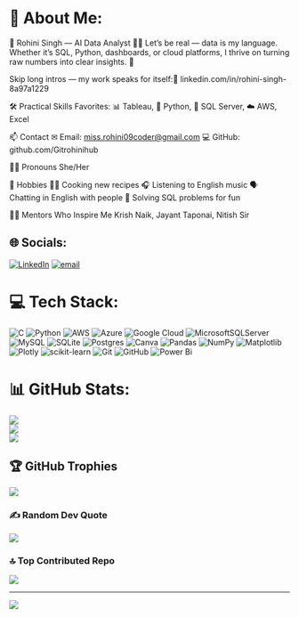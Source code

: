 # 💫 About Me:
🌟 Rohini Singh — AI Data Analyst 🙋‍♀️
Let’s be real — data is my language. Whether it’s SQL, Python, dashboards, or cloud platforms, I thrive on turning raw numbers into clear insights. 🎯

Skip long intros — my work speaks for itself:🔗 linkedin.com/in/rohini-singh-8a97a1229

🛠️ Practical Skills 
Favorites: 📊 Tableau, 🐍 Python, 🧮 SQL Server, ☁️ AWS, Excel

📫 Contact
✉ Email: miss.rohini09coder@gmail.com   💻 GitHub: github.com/Gitrohinihub

🙋‍♀️ Pronouns
She/Her

🎯 Hobbies
👩‍🍳 Cooking new recipes 🎧 Listening to English music 🗣️ Chatting in English with people 🧩 Solving SQL problems for fun

👨‍🏫 Mentors Who Inspire Me
Krish Naik, Jayant Taponai, Nitish Sir



## 🌐 Socials:
[![LinkedIn](https://img.shields.io/badge/LinkedIn-%230077B5.svg?logo=linkedin&logoColor=white)](https://linkedin.com/in/https://www.linkedin.com/in/rohini-singh-8a97a1229 ) [![email](https://img.shields.io/badge/Email-D14836?logo=gmail&logoColor=white)](mailto:miss.rohini09coder@gmail.com) 

# 💻 Tech Stack:
![C](https://img.shields.io/badge/c-%2300599C.svg?style=for-the-badge&logo=c&logoColor=white) ![Python](https://img.shields.io/badge/python-3670A0?style=for-the-badge&logo=python&logoColor=ffdd54) ![AWS](https://img.shields.io/badge/AWS-%23FF9900.svg?style=for-the-badge&logo=amazon-aws&logoColor=white) ![Azure](https://img.shields.io/badge/azure-%230072C6.svg?style=for-the-badge&logo=microsoftazure&logoColor=white) ![Google Cloud](https://img.shields.io/badge/GoogleCloud-%234285F4.svg?style=for-the-badge&logo=google-cloud&logoColor=white) ![MicrosoftSQLServer](https://img.shields.io/badge/Microsoft%20SQL%20Server-CC2927?style=for-the-badge&logo=microsoft%20sql%20server&logoColor=white) ![MySQL](https://img.shields.io/badge/mysql-4479A1.svg?style=for-the-badge&logo=mysql&logoColor=white) ![SQLite](https://img.shields.io/badge/sqlite-%2307405e.svg?style=for-the-badge&logo=sqlite&logoColor=white) ![Postgres](https://img.shields.io/badge/postgres-%23316192.svg?style=for-the-badge&logo=postgresql&logoColor=white) ![Canva](https://img.shields.io/badge/Canva-%2300C4CC.svg?style=for-the-badge&logo=Canva&logoColor=white) ![Pandas](https://img.shields.io/badge/pandas-%23150458.svg?style=for-the-badge&logo=pandas&logoColor=white) ![NumPy](https://img.shields.io/badge/numpy-%23013243.svg?style=for-the-badge&logo=numpy&logoColor=white) ![Matplotlib](https://img.shields.io/badge/Matplotlib-%23ffffff.svg?style=for-the-badge&logo=Matplotlib&logoColor=black) ![Plotly](https://img.shields.io/badge/Plotly-%233F4F75.svg?style=for-the-badge&logo=plotly&logoColor=white) ![scikit-learn](https://img.shields.io/badge/scikit--learn-%23F7931E.svg?style=for-the-badge&logo=scikit-learn&logoColor=white) ![Git](https://img.shields.io/badge/git-%23F05033.svg?style=for-the-badge&logo=git&logoColor=white) ![GitHub](https://img.shields.io/badge/github-%23121011.svg?style=for-the-badge&logo=github&logoColor=white) ![Power Bi](https://img.shields.io/badge/power_bi-F2C811?style=for-the-badge&logo=powerbi&logoColor=black)
# 📊 GitHub Stats:
![](https://github-readme-stats.vercel.app/api?username=Gitrohinihub&theme=dark&hide_border=false&include_all_commits=false&count_private=false)<br/>
![](https://nirzak-streak-stats.vercel.app/?user=Gitrohinihub&theme=dark&hide_border=false)<br/>
![](https://github-readme-stats.vercel.app/api/top-langs/?username=Gitrohinihub&theme=dark&hide_border=false&include_all_commits=false&count_private=false&layout=compact)

## 🏆 GitHub Trophies
![](https://github-profile-trophy.vercel.app/?username=Gitrohinihub&theme=radical&no-frame=false&no-bg=true&margin-w=4)

### ✍️ Random Dev Quote
![](https://quotes-github-readme.vercel.app/api?type=horizontal&theme=radical)

### 🔝 Top Contributed Repo
![](https://github-contributor-stats.vercel.app/api?username=Gitrohinihub&limit=5&theme=dark&combine_all_yearly_contributions=true)

---
[![](https://visitcount.itsvg.in/api?id=Gitrohinihub&icon=0&color=0)](https://visitcount.itsvg.in)

<!-- Proudly created with GPRM ( https://gprm.itsvg.in ) -->
